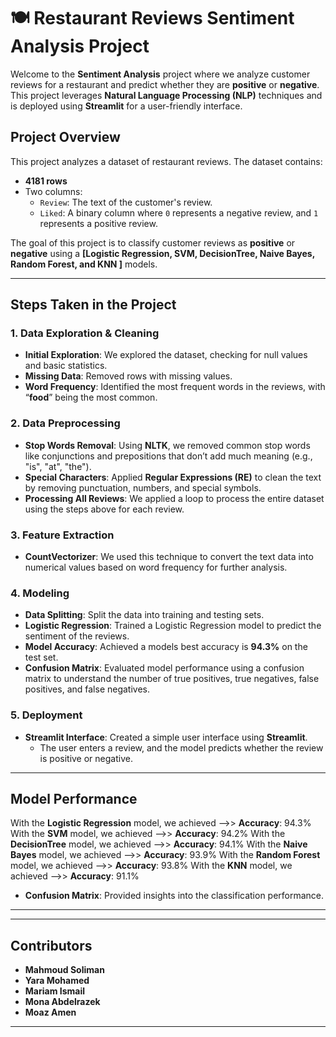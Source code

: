 
# **🍽️ Restaurant Reviews Sentiment Analysis Project**

Welcome to the **Sentiment Analysis** project where we analyze customer reviews for a restaurant and predict whether they are **positive** or **negative**. This project leverages **Natural Language Processing (NLP)** techniques and is deployed using **Streamlit** for a user-friendly interface.

## **Project Overview**

This project analyzes a dataset of restaurant reviews. The dataset contains:

- **4181 rows**
- Two columns:
  - `Review`: The text of the customer's review.
  - `Liked`: A binary column where `0` represents a negative review, and `1` represents a positive review.

The goal of this project is to classify customer reviews as **positive** or **negative** using a **[Logistic Regression, SVM, DecisionTree, Naive Bayes, Random Forest, and KNN ]** models.

---

## **Steps Taken in the Project**

### 1. **Data Exploration & Cleaning**
- **Initial Exploration**: We explored the dataset, checking for null values and basic statistics.
- **Missing Data**: Removed rows with missing values.
- **Word Frequency**: Identified the most frequent words in the reviews, with “**food**” being the most common.

### 2. **Data Preprocessing**
- **Stop Words Removal**: Using **NLTK**, we removed common stop words like conjunctions and prepositions that don’t add much meaning (e.g., "is", "at", "the").
- **Special Characters**: Applied **Regular Expressions (RE)** to clean the text by removing punctuation, numbers, and special symbols.
- **Processing All Reviews**: We applied a loop to process the entire dataset using the steps above for each review.

### 3. **Feature Extraction**
- **CountVectorizer**: We used this technique to convert the text data into numerical values based on word frequency for further analysis.

### 4. **Modeling**
- **Data Splitting**: Split the data into training and testing sets.
- **Logistic Regression**: Trained a Logistic Regression model to predict the sentiment of the reviews.
- **Model Accuracy**: Achieved a models best accuracy is **94.3%** on the test set.
- **Confusion Matrix**: Evaluated model performance using a confusion matrix to understand the number of true positives, true negatives, false positives, and false negatives.

### 5. **Deployment**
- **Streamlit Interface**: Created a simple user interface using **Streamlit**.
  - The user enters a review, and the model predicts whether the review is positive or negative.
  
---

## **Model Performance**
With the **Logistic Regression** model, we achieved  -->> **Accuracy**: 94.3%
With the **SVM** model, we achieved  -->> **Accuracy**: 94.2%
With the **DecisionTree** model, we achieved  -->> **Accuracy**: 94.1%
With the **Naive Bayes** model, we achieved  -->> **Accuracy**: 93.9%
With the **Random Forest** model, we achieved  -->> **Accuracy**: 93.8%
With the **KNN** model, we achieved  -->> **Accuracy**: 91.1%


- **Confusion Matrix**: Provided insights into the classification performance.

---
---

## **Contributors**
- **Mahmoud Soliman**
- **Yara Mohamed**
- **Mariam Ismail**
- **Mona Abdelrazek**
- **Moaz Amen**
---

